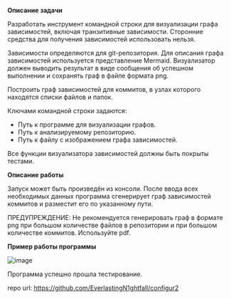 **Описание задачи**

Разработать инструмент командной строки для визуализации графа зависимостей, включая транзитивные зависимости. Сторонние средства для получения зависимостей использовать нельзя.

Зависимости определяются для git-репозитория. Для описания графа зависимостей используется представление Mermaid. Визуализатор должен выводить результат в виде сообщения об успешном выполнении и сохранять граф в файле формата png.

Построить граф зависимостей для коммитов, в узлах которого находятся списки файлов и папок.

Ключами командной строки задаются:
- Путь к программе для визуализации графов.
- Путь к анализируемому репозиторию.
- Путь к файлу с изображением графа зависимостей.

Все функции визуализатора зависимостей должны быть покрыты тестами.

**Описание работы**

Запуск может быть произведён из консоли. После ввода всех необходимых данных программа сгенерирует граф зависимостей коммитов и разместит его по указанному пути. 

ПРЕДУПРЕЖДЕНИЕ:
Не рекомендуется генерировать граф в формате png при большом количестве файлов в репозитории и при большом количестве коммитов. Используйте pdf.

**Пример работы программы**

![image](https://github.com/user-attachments/assets/ec2dc78a-6280-4b88-8c1c-609ff1627c7e)

Программа успешно прошла тестирование.

repo url: https://github.com/EverlastingN1ghtfall/configur2
